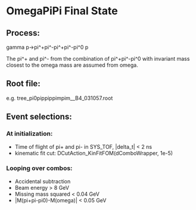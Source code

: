 # OmegaPiPi Final State

## Process:
gamma p->pi^+pi^-pi^+pi^-pi^0 p

The pi^+ and pi^- from the combination of pi^+pi^-pi^0 with invariant mass closest to the omega mass are assumed from omega.

## Root file:
e.g. tree_pi0pippippimpim__B4_031057.root

## Event selections:

### At initialization:
* Time of flight of pi+ and pi- in SYS_TOF, |delta_t| < 2 ns
* kinematic fit cut: DCutAction_KinFitFOM(dComboWrapper, 1e-5)

### Looping over combos:
* Accidental subtraction 
* Beam energy > 8 GeV
* Missing mass squared < 0.04 GeV
* |M(pi+pi-pi0)-M(omega)| < 0.05 GeV 
